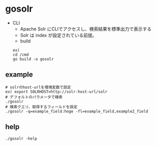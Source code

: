 # gosolr
- CLI
  - Apache Solr にCLIでアクセスし、検索結果を標準出力で表示する
  - Solr は index が設定されている前提。
  -  build
  ```
  ex)
  cd /cmd
  go build -o gosolr
  ```
## example
```
# solrのhost-urlを環境変数で設定
ex) export SOLRHOST=http://solr-host-url/solr
# デフォルトのパラメータで検索
./gosolr
# 検索クエリ、取得するフィールドを設定
./gosolr -q=example_field:hoge -fl=example_field,example2_field
```

## help
```
./gosolr -help
```
